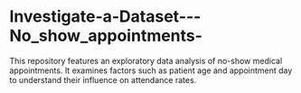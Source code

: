# Investigate-a-Dataset---No_show_appointments-
This repository features an exploratory data analysis of no-show medical appointments. It examines factors such as patient age and appointment day to understand their influence on attendance rates.
